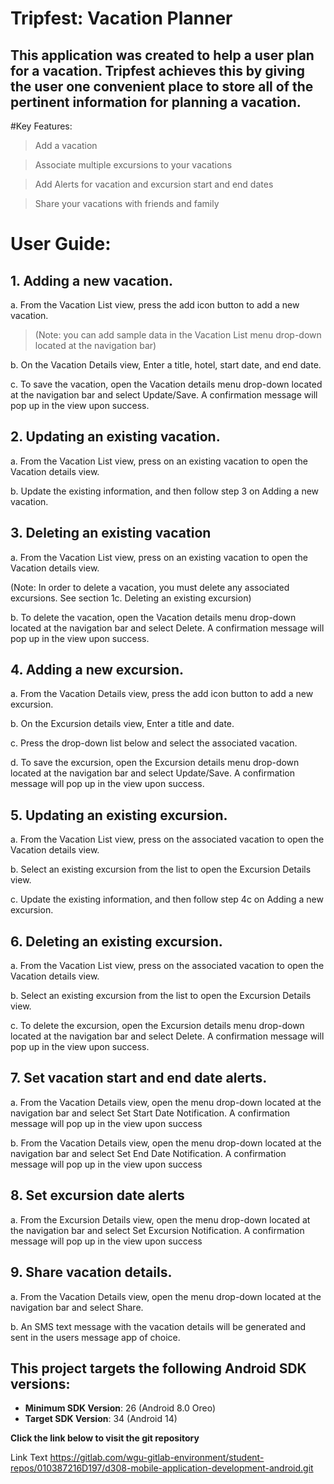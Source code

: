 # Tripfest: Vacation Planner

## This application was created to help a user plan for a vacation. Tripfest achieves this by giving the user one convenient place to store all of the pertinent information for planning a vacation.

#Key Features:

> Add a vacation

> Associate multiple excursions to your vacations

> Add Alerts for vacation and excursion start and end dates

> Share your vacations with friends and family


# User Guide:


## 1.  Adding a new vacation.

a. From the Vacation List view, press the add icon button to add a new vacation.

> (Note: you can add sample data in the Vacation List menu drop-down located at the navigation bar)

b. On the Vacation Details view, Enter a title, hotel, start date, and end date.

c. To save the vacation, open the Vacation details menu drop-down located at the navigation bar and select Update/Save. A confirmation message will pop up in the view upon success.


## 2. Updating an existing vacation.

a. From the Vacation List view, press on an existing vacation to open the Vacation details view.

b. Update the existing information, and then follow step 3 on Adding a new vacation.


## 3. Deleting an existing vacation

a. From the Vacation List view, press on an existing vacation to open the Vacation details view.

(Note: In order to delete a vacation, you must delete any associated excursions. See section 1c. Deleting an existing excursion)

b. To delete the vacation, open the Vacation details menu drop-down located at the navigation bar and select Delete. A confirmation message will pop up in the view upon success.


## 4. Adding a new excursion.


a. From the Vacation Details view, press the add icon button to add a new excursion.

b. On the Excursion details view, Enter a title and date.

c. Press the drop-down list below and select the associated vacation.

d. To save the excursion, open the Excursion details menu drop-down located at the navigation bar and select Update/Save. A confirmation message will pop up in the view upon success.


## 5. Updating an existing excursion.

a. From the Vacation List view, press on the associated vacation to open the Vacation details view.

b. Select an existing excursion from the list to open the Excursion Details view.

c. Update the existing information, and then follow step 4c on Adding a new excursion.



## 6. Deleting an existing excursion.

a. From the Vacation List view, press on the associated vacation to open the Vacation details view.

b. Select an existing excursion from the list to open the Excursion Details view.

c. To delete the excursion, open the Excursion details menu drop-down located at the navigation bar and select Delete. A confirmation message will pop up in the view upon success.


## 7. Set vacation start and end date alerts.

a. From the Vacation Details view, open the menu drop-down located at the navigation bar and select Set Start Date Notification. A confirmation message will pop up in the view upon success

b. From the Vacation Details view, open the menu drop-down located at the navigation bar and select Set End Date Notification. A confirmation message will pop up in the view upon success


## 8. Set excursion date alerts

a. From the Excursion Details view, open the menu drop-down located at the navigation bar and select Set Excursion Notification. A confirmation message will pop up in the view upon success


## 9. Share vacation details.

a. From the Vacation Details view, open the menu drop-down located at the navigation bar and select Share.

b. An SMS text message with the vacation details will be generated and sent in the users message app of choice.


## This project targets the following Android SDK versions:

- **Minimum SDK Version**: 26 (Android 8.0 Oreo)
- **Target SDK Version**: 34 (Android 14)

**Click the link below to visit the git repository**

Link Text https://gitlab.com/wgu-gitlab-environment/student-repos/010387216D197/d308-mobile-application-development-android.git